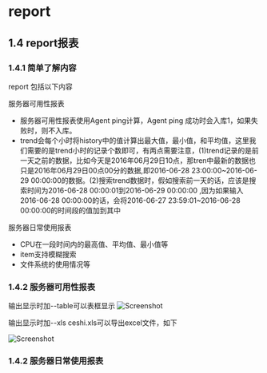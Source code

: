 # report


<h2 name="1.4">1.4 report报表</h2>

<h3>1.4.1 简单了解内容</h3>

report 包括以下内容

服务器可用性报表
    
+ 服务器可用性报表使用Agent ping计算，Agent ping 成功时会入库1，如果失败时，则不入库。
+ trend会每个小时将history中的值计算出最大值，最小值，和平均值，这里我们需要的是trend小时的记录个数即可，有两点需要注意，(1)trend记录的是前一天之前的数据，比如今天是2016年06月29日10点，那tren中最新的数据也只是2016年06月29日00点00分的数据,即2016-06-28 23:00:00~2016-06-29 00:00:00的数据。(2)搜索trend数据时，假如搜索前一天的话，应该是搜索时间为2016-06-28 00:00:01到2016-06-29 00:00:00 ,因为如果输入2016-06-28 00:00:00的话，会将2016-06-27 23:59:01~2016-06-28 00:00:00的时间段的值加到其中

服务器日常使用报表

+ CPU在一段时间内的最高值、平均值、最小值等
+ item支持模糊搜索
+ 文件系统的使用情况等

<h3>1.4.2 服务器可用性报表</h3>

输出显示时加--table可以表框显示
![Screenshot](https://github.com/BillWang139967/zabbix_manager/raw/master/images/report_available_table.jpg)

输出显示时加--xls ceshi.xls可以导出excel文件，如下

![Screenshot](https://github.com/BillWang139967/zabbix_manager/raw/master/images/report_available_xls.jpg)

<h3>1.4.2 服务器日常使用报表</h3>
